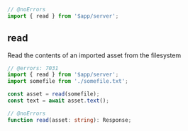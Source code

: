 

```js
// @noErrors
import { read } from '$app/server';
```

## read

Read the contents of an imported asset from the filesystem

```js
// @errors: 7031
import { read } from '$app/server';
import somefile from './somefile.txt';

const asset = read(somefile);
const text = await asset.text();
```

<div class="ts-block">

```ts
// @noErrors
function read(asset: string): Response;
```

</div>

